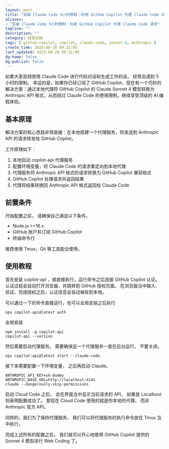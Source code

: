 ```yaml
---
layout: post
title: "突破 Claude Code 5小时限制：利用 GitHub Copilot 代理 Claude Code 请求"
aliases:
- "突破 Claude Code 5小时限制：利用 GitHub Copilot 代理 Claude Code 请求"
tagline: ""
description: ""
category: 经验总结
tags: [ github-copilot, copilot, claude-code, sonnet-4, anthropic ]
create_time: 2025-08-28 09:32:05
last_updated: 2025-08-28 09:32:05
dg-home: false
dg-publish: false
---
```


如果大家高频使用 Claude Code 进行代码对话和生成工作的话， 经常会遇到 5 小时的限制。 幸运的是，如果你已经订阅了 GitHub Copilot，现在有一个巧妙的解决方案：通过本地代理将 GitHub Copilot 的 Claude Sonnet 4 模型转换为 Anthropic API 格式，从而绕过 Claude Code 的使用限制，继续享受顶级的 AI 编程体验。

## 基本原理

解决方案的核心思路非常直接：在本地搭建一个代理服务，将发送到 Anthropic API 的请求转发给 GitHub Copilot。

工作原理如下：

1. 本地启动 copilot-api 代理服务
2. 配置环境变量，将 Claude Code 的请求重定向到本地代理
3. 代理服务将 Anthropic API 格式的请求转换为 GitHub Copilot 兼容格式
4. GitHub Copilot 处理请求并返回结果
5. 代理将结果转换回 Anthropic API 格式返回给 Claude Code

## 前置条件

开始配置之前， 请确保自己满足以下条件。

- Node.js >=16.x
- GitHub 账户并订阅 GitHub Copilot
- 终端命令行

推荐使用 Tmux，Git 等工具配合使用。

## 使用教程

首先安装 copilot-api ，或直接执行，运行命令之后连接 GitHub Copilot 认证。认证过程会自动打开浏览器，并跳转到 GitHub 授权页面。 在浏览器当中输入、验证、完成授权之后，认证信息会自动保存到本地。

可以通过一下的命令直接运行，也可以全局安装之后执行

```
npx copilot-api@latest auth
```

全局安装

```
npm install -g copilot-api
copilot-api --version
```


然后需要启动代理服务。 需要确保这一个代理服务一直在后台运行， 不要关闭。

```
npx copilot-api@latest start --claude-code
```

接下来需要配置一下环境变量， 之后再启动 Claude。

```
ANTHROPIC_API_KEY=sk-dummy
ANTHROPIC_BASE_URL=http://localhost:4141
claude --dangerously-skip-permissions
```

启动 Cloud Code 之后， 会在界面当中显示当前请求的 API， 如果是 Localhost 则表明配置成功了。 那现在 Cloud Code 使用的就是你本地的代理， 而非 Anthropic 官方 API。

同样的，我们为了保持代理服务， 我们可以将代理服务的执行命令放在 Tmux 当中执行。

完成上述所有的配置之后， 我们就可以开心地使用 GitHub Copilot 提供的 Sonnet 4 模型进行 Web Coding 了。
